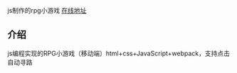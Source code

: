 js制作的rpg小游戏 [在线地址](http://121.37.132.69:2000/)
## 介绍
js编程实现的RPG小游戏（移动端）html+css+JavaScript+webpack，支持点击自动寻路  

